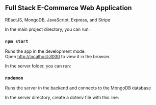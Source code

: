 ## Full Stack E-Commerce Web Application

REactJS, MongoDB, JavaScript, Express, and Stripe

In the main project directory, you can run:

### `npm start`

Runs the app in the development mode.<br />
Open [http://localhost:3000](http://localhost:3000) to view it in the browser.

In the server folder, you can run:

### `nodemon`

Runs the server in the backend and connects to the MongoDB database

In the server directory, create a dotenv file with this line:

```ATLAS_URI=mongodb+srv://PaulyP:password1234@myclutster.niffi.mongodb.net/amaniClothingItems?retryWrites=true&w=majority
```




